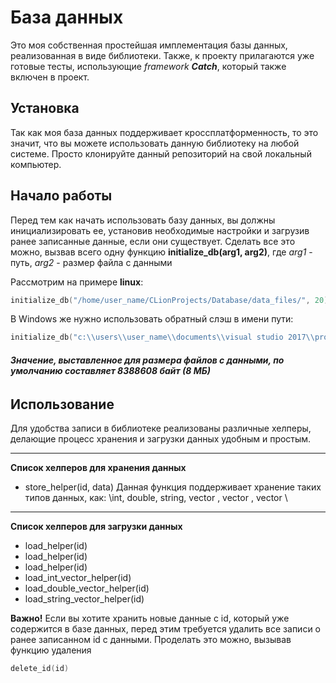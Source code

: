 # База данных

Это моя собственная простейшая имплементация базы данных, реализованная в виде библиотеки.
Также, к проекту прилагаются уже готовые тесты, использующие *framework* ***Catch***, который также включен в проект.


## Установка

Так как моя база данных поддерживает кроссплатформенность, то это значит,
что вы можете использовать данную библиотеку на любой системе. Просто клонируйте данный репозиторий
на свой локальный компьютер.

## Начало работы

Перед тем как начать использовать базу данных, вы должны инициализировать ее, установив необходимые
настройки и загрузив ранее записанные данные, если они существует. Сделать все это можно, вызвав всего одну функцию
**initialize_db(arg1, arg2)**, где *arg1* - путь, *arg2* - размер файла с данными

 Рассмотрим на примере **linux**:
 ```c++
 initialize_db("/home/user_name/CLionProjects/Database/data_files/", 20)
 ```
 В Windows же нужно использовать обратный слэш в имени пути:
  ```c++
  initialize_db("c:\\users\\user_name\\documents\\visual studio 2017\\projects\\database\\data_files\\", 20)
  ```

###### **_Значение, выставленное для размера файлов с данными, по умолчанию составляет 8388608 байт (8 МБ)_**

## Использование

Для удобства записи в библиотеке реализованы различные хелперы, делающие процесс хранения и загрузки данных удобным и простым.

---

**Список хелперов для хранения данных**
- store_helper(id, data)
Данная функция поддерживает хранение таких типов данных, как: \int, double, string, vector <int>, vector <double>, vector <string>\

---

**Список хелперов для загрузки данных**
- load_helper<int>(id)
- load_helper<double>(id)
- load_helper<string>(id)
- load_int_vector_helper(id)
- load_double_vector_helper(id)
- load_string_vector_helper(id)

**Важно!**
Если вы хотите хранить новые данные с id, который уже содержится в базе данных, перед этим требуется удалить все
записи о ранее записанном id с данными. Проделать это можно, вызывав функцию удаления

  ```c++
  delete_id(id)
  ```

